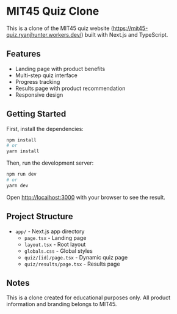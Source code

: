 # MIT45 Quiz Clone

This is a clone of the MIT45 quiz website (https://mit45-quiz.ryanjhunter.workers.dev/) built with Next.js and TypeScript.

## Features

- Landing page with product benefits
- Multi-step quiz interface
- Progress tracking
- Results page with product recommendation
- Responsive design

## Getting Started

First, install the dependencies:

```bash
npm install
# or
yarn install
```

Then, run the development server:

```bash
npm run dev
# or
yarn dev
```

Open [http://localhost:3000](http://localhost:3000) with your browser to see the result.

## Project Structure

- `app/` - Next.js app directory
  - `page.tsx` - Landing page
  - `layout.tsx` - Root layout
  - `globals.css` - Global styles
  - `quiz/[id]/page.tsx` - Dynamic quiz page
  - `quiz/results/page.tsx` - Results page

## Notes

This is a clone created for educational purposes only. All product information and branding belongs to MIT45. 
